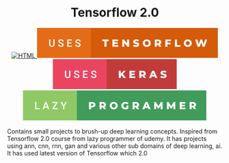 <h1 align="center">
<!--   <a href="https://github.com/umangraval/Smart-Checkout"><img src="./brand_assets/banner.png" width=600 alt="Smart-Checkout"></a> -->
  Tensorflow 2.0
</h1>



<p align="center">

  <a href="">
    <img src="https://forthebadge.com/images/badges/made-with-python.svg"
         alt="HTML">
  </a>
  <a href="">
    <img src="https://github.com/shanky1947/Tensorflow-2.0/blob/master/badges/uses-tensorflow.svg"
         alt="CSS">
  </a>
  <a href="">
    <img src="https://github.com/shanky1947/Tensorflow-2.0/blob/master/badges/uses-keras.svg"
         alt="Git">
  </a>
    <a href="">
    <img src="https://github.com/shanky1947/Tensorflow-2.0/blob/master/badges/lazy-programmer.svg"
         alt="Javascript">
  </a>
</p>


Contains small projects to brush-up deep learning concepts. Inspired from Tensorflow 2.0 course from lazy programmer of udemy. It has projects using ann, cnn, rnn, gan and various other sub domains of deep learning, ai. It has used latest version of Tensorflow which 2.0
